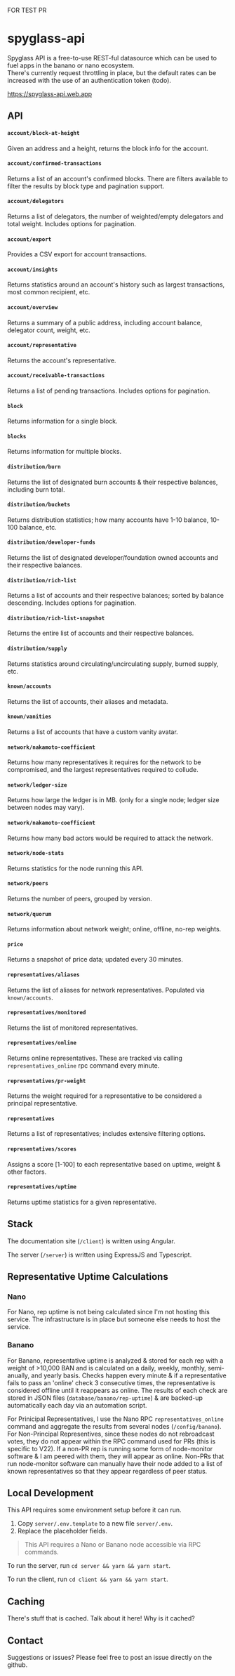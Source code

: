 FOR TEST PR

# spyglass-api

Spyglass API is a free-to-use REST-ful datasource which can be used to fuel apps in the banano or nano ecosystem.  
There's currently request throttling in place, but the default rates can be increased with the use of an authentication token (todo). 

https://spyglass-api.web.app

## API

#### `account/block-at-height`

Given an address and a height, returns the block info for the account.

#### `account/confirmed-transactions`

Returns a list of an account's confirmed blocks.  There are filters available to filter the results by block type and pagination support. 

#### `account/delegators`

Returns a list of delegators, the number of weighted/empty delegators and total weight.  Includes options for pagination.

#### `account/export`

Provides a CSV export for account transactions.

#### `account/insights`

Returns statistics around an account's history such as largest transactions, most common recipient, etc. 

#### `account/overview`

Returns a summary of a public address, including account balance, delegator count, weight, etc.

#### `account/representative`

Returns the account's representative. 

#### `account/receivable-transactions`

Returns a list of pending transactions.  Includes options for pagination.

#### `block`

Returns information for a single block.

#### `blocks`

Returns information for multiple blocks.

#### `distribution/burn`

Returns the list of designated burn accounts & their respective balances, including burn total.

#### `distribution/buckets`

Returns distribution statistics; how many accounts have 1-10 balance, 10-100 balance, etc.

#### `distribution/developer-funds`

Returns the list of designated developer/foundation owned accounts and their respective balances.

#### `distribution/rich-list`

Returns a list of accounts and their respective balances; sorted by balance descending.  Includes options for pagination.

#### `distribution/rich-list-snapshot`

Returns the entire list of accounts and their respective balances.

#### `distribution/supply`

Returns statistics around circulating/uncirculating supply, burned supply, etc.

#### `known/accounts`

Returns the list of accounts, their aliases and metadata.


#### `known/vanities`

Returns a list of accounts that have a custom vanity avatar.

#### `network/nakamoto-coefficient`

Returns how many representatives it requires for the network to be compromised, and the largest representatives required to collude.

#### `network/ledger-size`

Returns how large the ledger is in MB. (only for a single node; ledger size between nodes may vary).

#### `network/nakamoto-coefficient`

Returns how many bad actors would be required to attack the network.

#### `network/node-stats`

Returns statistics for the node running this API.

#### `network/peers`

Returns the number of peers, grouped by version.

#### `network/quorum`

Returns information about network weight; online, offline, no-rep weights.

#### `price`

Returns a snapshot of price data; updated every 30 minutes.

#### `representatives/aliases`

Returns the list of aliases for network representatives.  Populated via `known/accounts`.

#### `representatives/monitored`

Returns the list of monitored representatives. 

#### `representatives/online`

Returns online representatives. These are tracked via calling `representatives_online` rpc command every minute.  

#### `representatives/pr-weight`

Returns the weight required for a representative to be considered a principal representative.

#### `representatives`

Returns a list of representatives; includes extensive filtering options.

#### `representatives/scores`

Assigns a score [1-100] to each representative based on uptime, weight & other factors.

#### `representatives/uptime`

Returns uptime statistics for a given representative.
  
  
## Stack

The documentation site (`/client`) is written using Angular.

The server (`/server`) is written using ExpressJS and Typescript. 

## Representative Uptime Calculations

### Nano

For Nano, rep uptime is not being calculated since I'm not hosting this service.  The infrastructure is in place but someone else needs to host the service. 

### Banano

For Banano, representative uptime is analyzed & stored for each rep with a weight of >10,000 BAN and is calculated on a daily, weekly, monthly, semi-anually, and yearly basis.  Checks happen every minute & if a representative fails to pass an 'online' check 3 consecutive times, the representative is considered offline until it reappears as online. The results of each check are stored in JSON files (`database/banano/rep-uptime`) & are backed-up automatically each day via an automation script.

For Prinicipal Representatives, I use the Nano RPC `representatives_online` command and aggregate the results from several nodes (`/config/banano`).  For Non-Principal Representives, since these nodes do not rebroadcast votes, they do not appear within the RPC command used for PRs (this is specific to V22).  If a non-PR rep is running some form of node-monitor software & I am peered with them, they will appear as online.  Non-PRs that run node-monitor software can manually have their node added to a list of known representatives so that they appear regardless of peer status.

## Local Development

This API requires some environment setup before it can run.  

1.  Copy `server/.env.template` to a new file `server/.env`.
2.  Replace the placeholder fields.

> This API requires a Nano or Banano node accessible via RPC commands.


To run the server, run `cd server && yarn && yarn start`.

To run the client, run `cd client && yarn && yarn start`. 


## Caching

There's stuff that is cached.  Talk about it here! Why is it cached? 


## Contact

Suggestions or issues? Please feel free to post an issue directly on the github.
